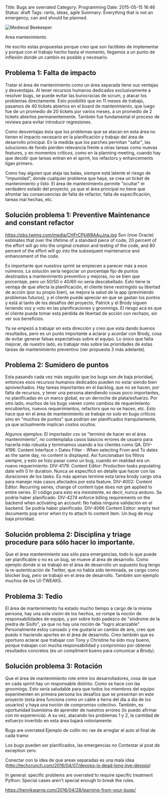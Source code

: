 Title: Bugs are overrated 
Category: Programming
Date: 2015-05-15 16:46
Status: draft
Tags: rants, ideas, agile
Summary: Everything that is not an emergency, can and should be planned.
 
![Medieval Beekeeper](/images/bugs-are-overrated.png "Medieval Beekeeper")

Area mantenimiento

He escrito estas propuestas porque creo que son factibles de implementar y porque con el trabajo hecho hasta el momento, llegamos a un punto de inflexión donde un cambio es posible y necesario.

Problema 1: Falta de impacto
---------------------------------------
Tratar el área de mantenimiento como un área separada tiene sus ventajas y desventajas.
Al tener recursos humanos dedicados exclusivamente a resolver bugs, se puede evitar las burocracias de scrum, y atacar los problemas directamente. Esto posibilitó que en 11 meses de trabajo, pasamos de 40 tickets abiertos en el board de mantenimiento, que luego fue de un promedio de 20 tickets por varios meses, a un promedio de 2 tickets abiertos permanentemente. También fue fundamental el proceso de reviews para evitar introducir regresiones.

Como desventajas ésta que los problemas que se atacan en esta área no tienen el impacto necesario en la planificación y trabajo del área de desarrollo principal. En la medida que los parches permitan "safar", las soluciones de fondo pierden relevancia frente a otras tareas como nuevas features, y en momentos críticos, como en la planning meeting, cuando hay que decidir que tareas entran en el sprint, los refactors y enhancements ligan primero.

Como hay alguien que ataja las balas, siempre está latente el riesgo de "impunidad", donde cualquier problema que haya, se crea un ticket de mantenimiento y listo. El área de mantenimiento permite "ocultar" el verdadero estado del proyecto, ya que el área principal no tiene que afrontar las consecuencias de falta de refactor, falta de especificación, tareas mal hechas, etc.


Solución problema 1: Preventive Maintenance and constant refactor
-------------------------------------------------------------------------------------------
https://pbs.twimg.com/media/CHFrCPkW8AAuJna.jpg
Sun (now Oracle) estimates that over the lifetime of a standard piece of code, 20 percent of the effort will go into the original creation and testing of the code, and 80 percent of the effort will go into the subsequent maintenance and enhancement of the code.

Es importante que nuestros sprint se empiecen a parecer más a esos números. La solución sería negociar un porcentaje fijo de puntos destinados a mantenimiento preventivo y mejoras, no se bien que porcentaje, pero un 50/50 o 40/60 no sería descabellado.
Esto tiene la ventaja de que afecta la planificación, el cliente tiene restringido su libertad de acción (por su propio bien), se mejora la salud de la app (previniendo problemas futuros), y el cliente puede apreciar en que se gastan los puntos y está al tanto de los desafíos del proyecto, Patrick y el Brody siguen teniendo voz y voto en las planificaciones y groomings.
El riesgo acá es que el cliente pueda tomar esta pérdida de libertad de acción con rechazo, sin ver sus beneficios.

Ya se empezó a trabajar en esta dirección y creo que esta dando buenos resultados, pero es un punto importante a aclarar y acordar con Brody, cosa de evitar generar falsas expectativas sobre el equipo. Lo único que falta mejorar, de nuestro lado, es trabajar más sobre las prioridades de estas tareas de mantenimiento preventivo (ver propuesta 3 más adelante).


Problema 2: Sumidero de puntos
--------------------------------------------

Esta pasando cada vez más seguido que los bugs son de baja prioridad, entonces esos recursos humanos dedicados pueden no estar siendo bien aprovechados. Hay tareas importantes en el backlog, que no se hacen, por falta de recursos, y tener una persona atendiendo cosas poco importantes, no planificadas en un marco global, es un derroche de plata/esfuerzo.
Por otro lado, muchos de los bugs vienen como cambios de requerimiento encubiertos, nuevos requerimientos, refactors que no se hacen, etc.
Esto hace que en el área de mantenimiento se trabaje no solo en bugs críticos sino en "muchos de puntos" que podrían ser planificados tranquilamente, ya que actualmente implican costos ocultos.

Algunos ejemplos:
El importador csv se "terminó de hacer en el área mantenimiento", no contemplaba casos básicos errores de usuario para hacerla más robusta y terminamos usando a los clientes como QA.
DIV-4196: Content Interface > Dates Filter - When selecting From and To dates as the same day, no content is displayed. Así funcionaban los filtros siempre, y esto se hizo pasar como un bug, cuando en realidad era un nuevo requerimiento.
DIV-4179: Content Editor: Production tasks populating date with 0 hr duration. Nunca se especificó en detalle que hacer con las duraciones de los tasks. Es más apenas termine esta tarea brody cargo otra para manejar más casos afectados por esta feature.
DIV-4002: Content Editor: Recurring series, change of content type does not get applied to entire series. El código para esto era inexistente, es decir, nunca anduvo. Se podría haber planificado.
DIV-4274 enforce billing requirements on the backend when activating an account: No había ninguna validación en el backend. Se podría haber planificado.
DIV-4066 Content Editor: empty text documents pop error when try to attach to content item. Un bug de muy baja prioridad.

Solución problema 2: Disciplina y triage procedure para sólo hacer lo importante.
-------------------------------------------------------------------------------------------------------------
Que el área mantenimiento sea sólo para emergencias, todo lo que puede ser planificable o no es un bug, se mueve al área de desarrollo.
Como ejemplo donde sí se trabajó en el área de desarrollo un supuesto bug tengo la re-autenticación de Twitter, que no había sido terminada, se cargo como blocker bug, pero se trabajó en el área de desarrollo. También son ejemplo muchos de los UI-TWEAKS.



Problema 3: Tedio
------------------------
El área de mantenimiento ha estado mucho tiempo a cargo de la misma persona, hay una sola visión de los hechos, se rompe la noción de responsabilidades de equipo, y por sobre todo padezco de "síndrome de la piedra de Sísifo", ya que no hay una noción de "logro alcanzable".
Personalmente estoy cansado y me gustaría un cambio de aire, creo que puedo ir haciendo aportes en el área de desarrollo.
Creo también que es oportuno aclarar que trabajar con Tony y Christine ha sido muy bueno, porque trabajan con mucha responsabilidad y compromiso por obtener resultados concretos (es un compliment bueno para comunicar a Brody).

Solución problema 3: Rotación
----------------------------------------
Que el área de mantenimiento rote entre los desarrolladores, cosa de que en cada sprint hay un responsable distinto. Como se hace con las groomings.
Esto sería saludable para que todos los miembros del equipo experimenten en primera persona los desafíos que se presentan en este proyecto (esta área funciona como un cable a tierra del día a día de los usuarios) y haya una noción de compromiso colectivo. También, es oportunidad buenísima de aprender de nuestros errores (lo puedo afirmar con mi experiencia). A su vez, atacando los problemas 1 y 2, la cantidad de esfuerzo invertido en esta área bajará notoriamente.



Bugs are overrated
Ejemplo de collin mc rae de arreglar el auto al final de cada tramo

Los bugs pueden ser planificados, las emergencias no
Contestar al post de exception zero.

Conectar con la idea de que areas separadas es una mala idea (http://techcrunch.com/2016/04/07/devops-is-dead-long-live-devops)

In general: specific problems are overrated to require specific treatment
Python: Special cases aren't special enough to break the rules.

https://henrikwarne.com/2016/04/28/learning-from-your-bugs/
